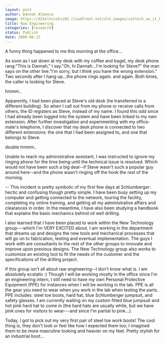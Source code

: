 ```yaml
---
layout: post
author: Dannah Almasco
image: https://d24slhcvzhzz82.cloudfront.net/old_images/caltech_as_it_happens/6a0105349b8251970b011570584d8a970c.jpg
title: Raw Engineering
categories: [research]
status: Publish
date: 2009-06-23
---
```



A funny thing happened to me this morning at the office...

As soon as I sat down at my desk with my coffee and bagel, my desk phone rang:"This is Dannah," I say."Oh, hi Dannah...I'm looking for Steve?" the man says on the other line."I'm sorry, but I think you have the wrong extension."
Two seconds after I hang up...the phone rings again. and again. Both times, the caller is looking for Steve.

hmmm..

Apparently, I had been placed at Steve's old desk (he transferred to a different building). So when I call out from my phone or receive calls from others, the ID registers as Steve, instead of my name. I found this odd since I had already been logged into the system and have been linked to my own extension. After further investigation and experimenting with my office-mate's telephone, I discover that my desk phone is connected to two different extensions: the one that I had been assigned to, and one that belongs to Steve.

double hmmm..

Unable to reach my administrative assistant, I was instructed to ignore my ringing phone for the time being until the technical issue is resolved. Which would not have been such a big deal--if Steve wasn't such a popular guy around here--and the phone wasn't ringing off the hook the rest of the morning.

--
This incident is pretty symbolic of my first few days at Schlumberger: hectic and confusing though pretty simple. I have been busy setting up my computer and getting connected to the network, touring the facility, completing my online training, and getting all my administrative affairs and clearances in order. In the meantime, I have also been studying a handbook that explains the basic mechanics behind oil well drilling. 

I also learned that I have been placed to work within the New Technology group---which I'm VERY EXCITED about. I am working in the department that dreams up and designs the new tools and mechanical processes that will go on to fabrication, testing and eventual implementation. The guys I work with are consultants to the rest of the other groups to innovate and improve upon previous designs. The New Technology group also works to customize an existing tool to fit the needs of the customer and the specifications of the drilling project.

If this group isn't all about raw engineering--I don't know what is. I am absolutely ecstatic :)
Though I will be working mostly in the office since I'm an engineering intern, I still need to have my own Personal Protective Equipment (PPE) for instances when I will be working in the lab. PPE is all the gear you need to wear when you work in the lab when testing the parts. PPE includes: steel toe boots, hard hat, blue Schlumberger jumpsuit, and safety glasses. I am currently waiting on my custom fitted blue jumpsuit and hot pink hard hat to come in (the hard hats are usually white, but we have pink ones for visitors to wear---and since I'm partial to pink...).

Today, I got to pick out my very first pair of steel toe work boots! The cool thing is, they don't look or feel like how I expected them too; I imagined them to be more masculine looking and heavier on my feet. Pretty stylish for an industrial boot...

